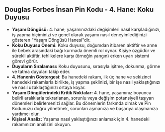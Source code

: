 ## Douglas Forbes İnsan Pin Kodu - 4. Hane: Koku Duyusu

* **Yaşam Döngüsü:** 4. hane, yaşamınızdaki değişimleri nasıl karşıladığınızı, iş yapma biçiminizi ve genel olarak yaşamı nasıl deneyimlediğinizi gösteren "Yaşam Döngüsü Hanesi"dir.
* **Koku Duyusu Önemi:** Koku duyusu, doğumdan itibaren aktiftir ve anne ile bebek arasındaki bağı kurmada önemli rol oynar. Kişiye özgüdür ve sürekli aktiftir, tehlikelere karşı (örneğin yangın) erken uyarı sistemi görevi görür. 
* **Duyuların Sıralaması:** Koku duyusunu, sırasıyla işitme, dokunma, görme ve tatma duyuları takip eder.
* **4. Hanenin Göstergesi:** Bu hanedeki rakam, ilk üç hane ve sekizinci hanedeki rakamlarla birlikte, iş yapma şeklinizi, bir işe nasıl yaklaştığınızı ve nasıl uzaklaştığınızı ortaya koyar.
* **Yaşam Döngülerindeki Kritik Noktalar:** 4. hane, yaşamınız boyunca belirli aralıklarla tekrarlanan, sorunlu veya değişim potansiyeli taşıyan dönemleri belirlemenizi sağlar. Bu dönemlerin farkında olmak ve Pin Kodunuzu doğru yönetmek, sorunları aşmanıza ve başarıya ulaşmanıza yardımcı olur.
* **Kişisel Analiz:** Yaşama nasıl yaklaştığınızı anlamak için 4. hanedeki rakamınızın analizini okuyun. 
